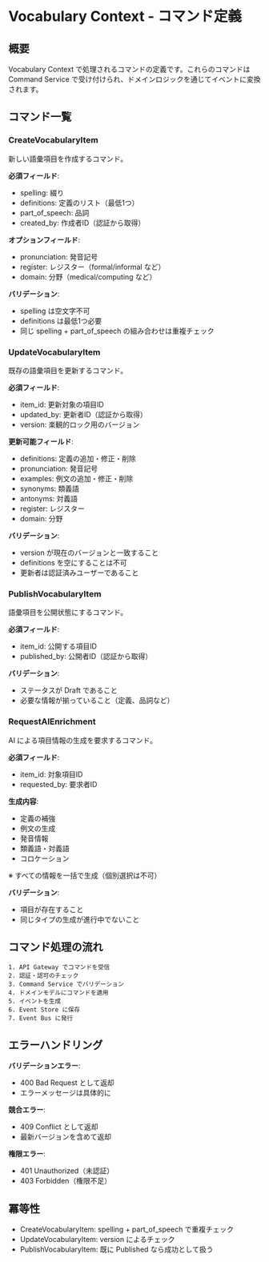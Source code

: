# Vocabulary Context - コマンド定義

## 概要

Vocabulary Context で処理されるコマンドの定義です。これらのコマンドは Command Service で受け付けられ、ドメインロジックを通じてイベントに変換されます。

## コマンド一覧

### CreateVocabularyItem

新しい語彙項目を作成するコマンド。

**必須フィールド**:

- spelling: 綴り
- definitions: 定義のリスト（最低1つ）
- part_of_speech: 品詞
- created_by: 作成者ID（認証から取得）

**オプションフィールド**:

- pronunciation: 発音記号
- register: レジスター（formal/informal など）
- domain: 分野（medical/computing など）

**バリデーション**:

- spelling は空文字不可
- definitions は最低1つ必要
- 同じ spelling + part_of_speech の組み合わせは重複チェック

### UpdateVocabularyItem

既存の語彙項目を更新するコマンド。

**必須フィールド**:

- item_id: 更新対象の項目ID
- updated_by: 更新者ID（認証から取得）
- version: 楽観的ロック用のバージョン

**更新可能フィールド**:

- definitions: 定義の追加・修正・削除
- pronunciation: 発音記号
- examples: 例文の追加・修正・削除
- synonyms: 類義語
- antonyms: 対義語
- register: レジスター
- domain: 分野

**バリデーション**:

- version が現在のバージョンと一致すること
- definitions を空にすることは不可
- 更新者は認証済みユーザーであること

### PublishVocabularyItem

語彙項目を公開状態にするコマンド。

**必須フィールド**:

- item_id: 公開する項目ID
- published_by: 公開者ID（認証から取得）

**バリデーション**:

- ステータスが Draft であること
- 必要な情報が揃っていること（定義、品詞など）

### RequestAIEnrichment

AI による項目情報の生成を要求するコマンド。

**必須フィールド**:

- item_id: 対象項目ID
- requested_by: 要求者ID

**生成内容**:

- 定義の補強
- 例文の生成
- 発音情報
- 類義語・対義語
- コロケーション

※ すべての情報を一括で生成（個別選択は不可）

**バリデーション**:

- 項目が存在すること
- 同じタイプの生成が進行中でないこと

## コマンド処理の流れ

```
1. API Gateway でコマンドを受信
2. 認証・認可のチェック
3. Command Service でバリデーション
4. ドメインモデルにコマンドを適用
5. イベントを生成
6. Event Store に保存
7. Event Bus に発行
```

## エラーハンドリング

**バリデーションエラー**:

- 400 Bad Request として返却
- エラーメッセージは具体的に

**競合エラー**:

- 409 Conflict として返却
- 最新バージョンを含めて返却

**権限エラー**:

- 401 Unauthorized（未認証）
- 403 Forbidden（権限不足）

## 冪等性

- CreateVocabularyItem: spelling + part_of_speech で重複チェック
- UpdateVocabularyItem: version によるチェック
- PublishVocabularyItem: 既に Published なら成功として扱う
